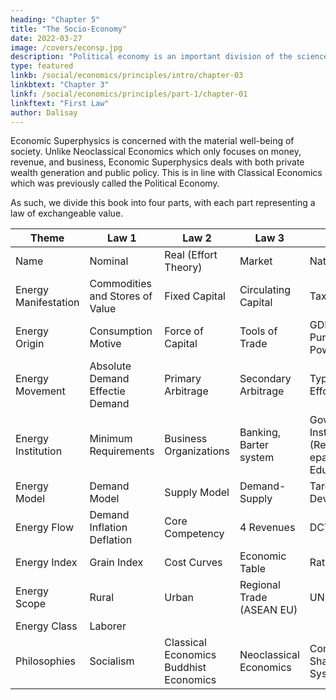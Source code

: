 ```yaml
---
heading: "Chapter 5"
title: "The Socio-Economy"
date: 2022-03-27
image: /covers/econsp.jpg
description: "Political economy is an important division of the science of government. The object of government is the happiness of men, united in society"
type: featured
linkb: /social/economics/principles/intro/chapter-03
linkbtext: "Chapter 3"
linkf: /social/economics/principles/part-1/chapter-01
linkftext: "First Law"
author: Dalisay
---
```


Economic Superphysics is concerned with the material well-being of society. Unlike Neoclassical Economics which only focuses on money, revenue, and business, Economic Superphysics deals with both private wealth generation and public policy. This is in line with Classical  Economics which was previously called the Political Economy. 

As such, we divide this book into four parts, with each part representing a law of exchangeable value. 

Theme | Law 1 | Law 2 | Law 3 | Law 4
---- | --- | --- | --- | --- 
Name 				 | Nominal | Real (Effort Theory) | Market | Natural 
Energy Manifestation | Commodities and Stores of Value | Fixed Capital | Circulating Capital | Taxes
Energy Origin 		 | Consumption Motive | Force of Capital | Tools of Trade | GDP and Purchasing Power
Energy Movement      | Absolute Demand Effectie Demand | Primary Arbitrage | Secondary Arbitrage | Types of Effort
Energy Institution   | Minimum Requirements | Business Organizations | Banking, Barter system | Government Institutions (Resources epartment, Education) 
Energy Model 		 | Demand Model | Supply Model | Demand-Supply | Targetted Development
Energy Flow 		 | Demand Inflation Deflation | Core Competency | 4 Revenues | DCTI
Energy Index 		 | Grain Index | Cost Curves | Economic Table | Ratios GDP
Energy Scope 		 | Rural | Urban | Regional Trade (ASEAN EU) | UN 
Energy Class 		 | Laborer
Philosophies 		 | Socialism | Classical Economics Buddhist Economics | Neoclassical Economics | Communism Shariah Inca System 

